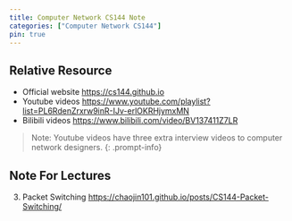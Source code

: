 ```yaml
---
title: Computer Network CS144 Note
categories: ["Computer Network CS144"]
pin: true
---
```


## Relative Resource

- Official website <https://cs144.github.io>
- Youtube videos <https://www.youtube.com/playlist?list=PL6RdenZrxrw9inR-IJv-erlOKRHjymxMN>
- Bilibili videos <https://www.bilibili.com/video/BV137411Z7LR>

> Note: Youtube videos have three extra interview videos to computer network designers.
{: .prompt-info}

## Note For Lectures

3. Packet Switching <https://chaojin101.github.io/posts/CS144-Packet-Switching/>
